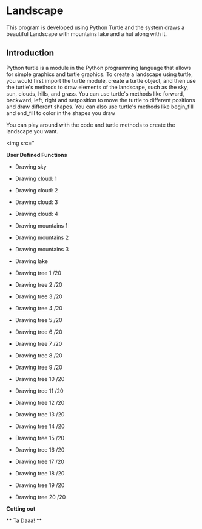 # Landscape
This program is developed using Python Turtle and the system draws a beautiful Landscape with mountains lake and a hut along with it.

<h2>Introduction</h2>

Python turtle is a module in the Python programming language that allows for simple graphics and turtle graphics. To create a landscape using turtle, you would first import the turtle module, create a turtle object, and then use the turtle's methods to draw elements of the landscape, such as the sky, sun, clouds, hills, and grass. You can use turtle's methods like forward, backward, left, right and setposition to move the turtle to different positions and draw different shapes. You can also use turtle's methods like begin_fill and end_fill to color in the shapes you draw

You can play around with the code and turtle methods to create the landscape you want.


<img src="


**User Defined Functions**

* Drawing sky


* Drawing cloud: 1
* Drawing cloud: 2
* Drawing cloud: 3
* Drawing cloud: 4


* Drawing mountains 1
* Drawing mountains 2
* Drawing mountains 3

* Drawing lake


* Drawing tree 1 /20
* Drawing tree 2 /20
* Drawing tree 3 /20
* Drawing tree 4 /20
* Drawing tree 5 /20
* Drawing tree 6 /20
* Drawing tree 7 /20
* Drawing tree 8 /20
* Drawing tree 9 /20
* Drawing tree 10 /20
* Drawing tree 11 /20
* Drawing tree 12 /20
* Drawing tree 13 /20
* Drawing tree 14 /20
* Drawing tree 15 /20
* Drawing tree 16 /20
* Drawing tree 17 /20
* Drawing tree 18 /20
* Drawing tree 19 /20
* Drawing tree 20 /20

**Cutting out**

** Ta Daaa! **
